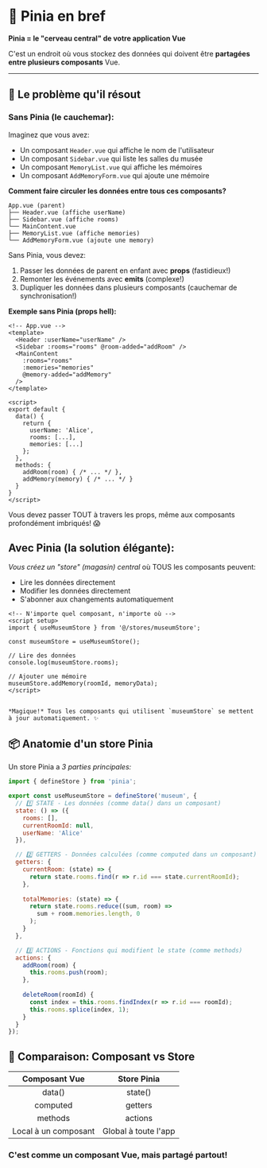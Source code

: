 # 🎯 Pinia en bref

**Pinia = le "cerveau central" de votre application Vue**

C'est un endroit où vous stockez des données qui doivent être **partagées entre plusieurs composants** Vue.

---

## 🤔 Le problème qu'il résout

### Sans Pinia (le cauchemar):

Imaginez que vous avez:
- Un composant `Header.vue` qui affiche le nom de l'utilisateur
- Un composant `Sidebar.vue` qui liste les salles du musée
- Un composant `MemoryList.vue` qui affiche les mémoires
- Un composant `AddMemoryForm.vue` qui ajoute une mémoire

**Comment faire circuler les données entre tous ces composants?**

```
App.vue (parent)
├── Header.vue (affiche userName)
├── Sidebar.vue (affiche rooms)
└── MainContent.vue
├── MemoryList.vue (affiche memories)
└── AddMemoryForm.vue (ajoute une memory)

```


Sans Pinia, vous devez:
1. Passer les données de parent en enfant avec **props** (fastidieux!)
2. Remonter les événements avec **emits** (complexe!)
3. Dupliquer les données dans plusieurs composants (cauchemar de synchronisation!)

**Exemple sans Pinia (props hell):**

```vue
<!-- App.vue -->
<template>
  <Header :userName="userName" />
  <Sidebar :rooms="rooms" @room-added="addRoom" />
  <MainContent 
    :rooms="rooms" 
    :memories="memories"
    @memory-added="addMemory"
  />
</template>

<script>
export default {
  data() {
    return {
      userName: 'Alice',
      rooms: [...],
      memories: [...]
    };
  },
  methods: {
    addRoom(room) { /* ... */ },
    addMemory(memory) { /* ... */ }
  }
}
</script>
```

Vous devez passer TOUT à travers les props, même aux composants profondément imbriqués! 😱

## Avec Pinia (la solution élégante):

*Vous créez un "store" (magasin) central* où TOUS les composants peuvent:

- Lire les données directement
- Modifier les données directement
- S'abonner aux changements automatiquement

```vue
<!-- N'importe quel composant, n'importe où -->
<script setup>
import { useMuseumStore } from '@/stores/museumStore';

const museumStore = useMuseumStore();

// Lire des données
console.log(museumStore.rooms);

// Ajouter une mémoire
museumStore.addMemory(roomId, memoryData);
</script>


*Magique!* Tous les composants qui utilisent `museumStore` se mettent à jour automatiquement. ✨
```

## 📦 Anatomie d'un store Pinia

Un store Pinia a *3 parties principales:*

```javascript
import { defineStore } from 'pinia';

export const useMuseumStore = defineStore('museum', {
  // 1️⃣ STATE - Les données (comme data() dans un composant)
  state: () => ({
    rooms: [],
    currentRoomId: null,
    userName: 'Alice'
  }),

  // 2️⃣ GETTERS - Données calculées (comme computed dans un composant)
  getters: {
    currentRoom: (state) => {
      return state.rooms.find(r => r.id === state.currentRoomId);
    },
    
    totalMemories: (state) => {
      return state.rooms.reduce((sum, room) => 
        sum + room.memories.length, 0
      );
    }
  },

  // 3️⃣ ACTIONS - Fonctions qui modifient le state (comme methods)
  actions: {
    addRoom(room) {
      this.rooms.push(room);
    },
    
    deleteRoom(roomId) {
      const index = this.rooms.findIndex(r => r.id === roomId);
      this.rooms.splice(index, 1);
    }
  }
});
```

## 🔄 Comparaison: Composant vs Store

|     Composant Vue    |      Store Pinia     |
|:--------------------:|:--------------------:|
| data()               | state()              |
| computed             | getters              |
| methods              | actions              |
| Local à un composant | Global à toute l'app |


### C'est comme un composant Vue, mais partagé partout!